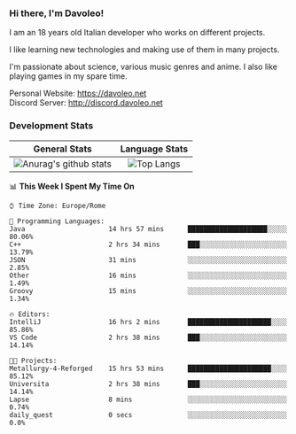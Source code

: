 ### Hi there, I'm Davoleo!

I am an 18 years old Italian developer who works on different projects.

I like learning new technologies and making use of them in many projects.

I'm passionate about science, various music genres and anime.
I also like playing games in my spare time.

Personal Website: https://davoleo.net <br>
Discord Server: http://discord.davoleo.net

### Development Stats

General Stats             |  Language Stats
:-------------------------:|:-------------------------:
![Anurag's github stats](https://github-readme-stats.vercel.app/api?username=Davoleo&count_private=true&show_icons=true&theme=tokyonight)  |  ![Top Langs](https://github-readme-stats.vercel.app/api/top-langs/?username=Davoleo&theme=tokyonight&layout=compact)



<!--START_SECTION:waka-->
📊 **This Week I Spent My Time On** 

```text
⌚︎ Time Zone: Europe/Rome

💬 Programming Languages: 
Java                     14 hrs 57 mins      ████████████████████░░░░░   80.06% 
C++                      2 hrs 34 mins       ███░░░░░░░░░░░░░░░░░░░░░░   13.79% 
JSON                     31 mins             ░░░░░░░░░░░░░░░░░░░░░░░░░   2.85% 
Other                    16 mins             ░░░░░░░░░░░░░░░░░░░░░░░░░   1.49% 
Groovy                   15 mins             ░░░░░░░░░░░░░░░░░░░░░░░░░   1.34%

🔥 Editors: 
IntelliJ                 16 hrs 2 mins       █████████████████████░░░░   85.86% 
VS Code                  2 hrs 38 mins       ███░░░░░░░░░░░░░░░░░░░░░░   14.14%

🐱‍💻 Projects: 
Metallurgy-4-Reforged    15 hrs 53 mins      █████████████████████░░░░   85.12% 
Universita               2 hrs 38 mins       ███░░░░░░░░░░░░░░░░░░░░░░   14.14% 
Lapse                    8 mins              ░░░░░░░░░░░░░░░░░░░░░░░░░   0.74% 
daily_quest              0 secs              ░░░░░░░░░░░░░░░░░░░░░░░░░   0.0%

```


<!--END_SECTION:waka-->

<!--
**Davoleo/Davoleo** is a ✨ _special_ ✨ repository because its `README.md` (this file) appears on your GitHub profile.

https://gist.github.com/Davoleo/43516c64c8169e24dc2571c34713863b

Here are some ideas to get you started:

- 🔭 I’m currently working on ...
- 🌱 I’m currently learning ...
- 👯 I’m looking to collaborate on ...
- 🤔 I’m looking for help with ...
- 💬 Ask me about ...
- 📫 How to reach me: ...
- 😄 Pronouns: ...
- ⚡ Fun fact: ...
-->
